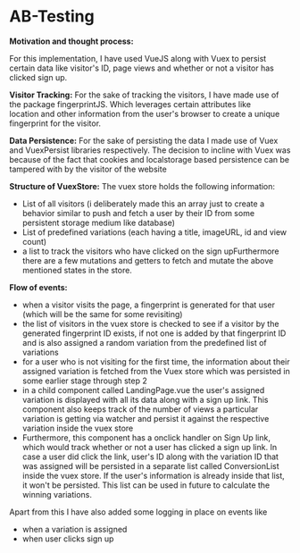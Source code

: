# AB-Testing
**Motivation and thought process:**

For this implementation, I have used VueJS along with Vuex to persist certain data like visitor's ID, page views and whether or not a visitor has clicked sign up.

**Visitor Tracking:**
For the sake of tracking the visitors, I have made use of the package fingerprintJS. Which leverages certain attributes like location and other information from the user's browser to create a unique fingerprint for the visitor.

**Data Persistence:**
For the sake of persisting the data I made use of Vuex and VuexPersist libraries respectively. The decision to incline with Vuex was because of the fact that cookies and localstorage based persistence can be tampered with by the visitor of the website

**Structure of VuexStore:**
The vuex store holds the following information:
- List of all visitors (i deliberately made this an array just to create a behavior similar to push and fetch a user by their ID from some persistent storage medium like database)
- List of predefined variations (each having a title, imageURL, id and view count)
- a list to track the visitors who have clicked on the sign upFurthermore there are a few mutations and getters to fetch and mutate the above mentioned states in the store.

**Flow of events:**
- when a visitor visits the page, a fingerprint is generated for that user (which will be the same for some revisiting)
- the list of visitors in the vuex store is checked to see if a visitor by the generated fingerprint ID exists, if not one is added by that fingerprint ID and is also assigned a random variation from the predefined list of variations
- for a user who is not visiting for the first time, the information about their assigned variation is fetched from the Vuex store which was persisted in some earlier stage through step 2
- in a child component called LandingPage.vue the user's assigned variation is displayed with all its data along with a sign up link. This component also keeps track of the number of views a particular variation is getting via watcher and persist it against the respective variation inside the vuex store
- Furthermore, this component has a onclick handler on Sign Up link, which would track whether or not a user has clicked a sign up link. In case a user did click the link, user's ID along with the variation ID that was assigned will be persisted in a separate list called ConversionList inside the vuex store. If the user's information is already inside that list, it won't be persisted. This list can be used in future to calculate the winning variations.

Apart from this I have also added some logging in place on events like
- when a variation is assigned
- when user clicks sign up
